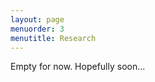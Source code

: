 ```yaml
---
layout: page
menuorder: 3
menutitle: Research 
---
```


Empty for now. Hopefully soon...


<!-- ### Footer

Last updated: May 2013 -->


